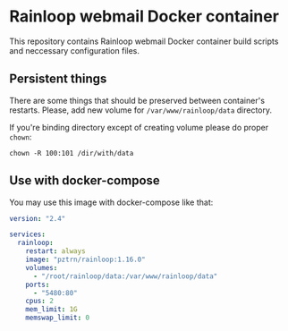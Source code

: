 # Rainloop webmail Docker container

This repository contains Rainloop webmail Docker container build scripts and neccessary configuration files.

## Persistent things

There are some things that should be preserved between container's restarts. Please, add new volume for ``/var/www/rainloop/data`` directory.

If you're binding directory except of creating volume please do proper ``chown``:

```shell
chown -R 100:101 /dir/with/data
```

## Use with docker-compose

You may use this image with docker-compose like that:

```yaml
version: "2.4"

services:
  rainloop:
    restart: always
    image: "pztrn/rainloop:1.16.0"
    volumes:
      - "/root/rainloop/data:/var/www/rainloop/data"
    ports:
      - "5480:80"
    cpus: 2
    mem_limit: 1G
    memswap_limit: 0
```
